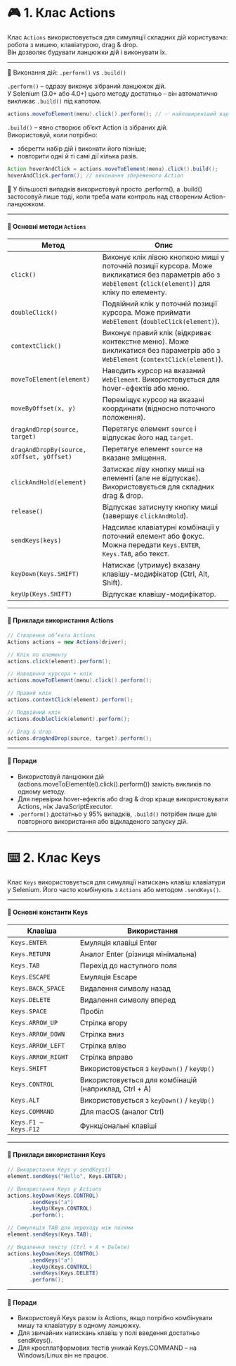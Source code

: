 # 🎮 1. Клас Actions  
Клас `Actions` використовується для симуляції складних дій користувача: робота з мишею, клавіатурою, drag & drop.   
Він дозволяє будувати ланцюжки дій і виконувати їх.  

---
🔎 Виконання дій: `.perform()` vs `.build()`

`.perform()` – одразу виконує зібраний ланцюжок дій.  
У Selenium (3.0+ або 4.0+) цього методу достатньо – він автоматично викликає `.build()` під капотом.

```java
actions.moveToElement(menu).click().perform(); // ✅ найпоширеніший варіант
```

`.build()` – явно створює об’єкт Action із зібраних дій.  
Використовуй, коли потрібно:
- зберегти набір дій і виконати його пізніше;
- повторити одні й ті самі дії кілька разів.
```java
Action hoverAndClick = actions.moveToElement(menu).click().build();
hoverAndClick.perform(); // виконання збереженого Action
```
📝 У більшості випадків використовуй просто .perform(), а .build() застосовуй лише тоді, коли треба мати контроль над створеним Action-ланцюжком.  

---
#### 📌 Основні методи `Actions`

| Метод | Опис |
|-------|------|
| `click()` | Виконує клік лівою кнопкою миші у поточній позиції курсора. Може викликатися без параметрів або з `WebElement` (`click(element)`) для кліку по елементу. |
| `doubleClick()` | Подвійний клік у поточній позиції курсора. Може приймати `WebElement` (`doubleClick(element)`). |
| `contextClick()` | Виконує правий клік (відкриває контекстне меню). Може викликатися без параметрів або з `WebElement` (`contextClick(element)`). |
| `moveToElement(element)` | Наводить курсор на вказаний `WebElement`. Використовується для hover-ефектів або меню. |
| `moveByOffset(x, y)` | Переміщує курсор на вказані координати (відносно поточного положення). |
| `dragAndDrop(source, target)` | Перетягує елемент `source` і відпускає його над `target`. |
| `dragAndDropBy(source, xOffset, yOffset)` | Перетягує елемент `source` на вказане зміщення. |
| `clickAndHold(element)` | Затискає ліву кнопку миші на елементі (але не відпускає). Використовується для складних drag & drop. |
| `release()` | Відпускає затиснуту кнопку миші (завершує `clickAndHold`). |
| `sendKeys(keys)` | Надсилає клавіатурні комбінації у поточний елемент або фокус. Можна передати `Keys.ENTER`, `Keys.TAB`, або текст. |
| `keyDown(Keys.SHIFT)` | Натискає (утримує) вказану клавішу-модифікатор (Ctrl, Alt, Shift). |
| `keyUp(Keys.SHIFT)` | Відпускає клавішу-модифікатор. |
---
#### 📘 Приклади використання Actions  

```java
// Створення об’єкта Actions
Actions actions = new Actions(driver);

// Клік по елементу
actions.click(element).perform();

// Наведення курсора + клік
actions.moveToElement(menu).click().perform();

// Правий клік
actions.contextClick(element).perform();

// Подвійний клік
actions.doubleClick(element).perform();

// Drag & drop
actions.dragAndDrop(source, target).perform();
```
---
#### 🧠 Поради  
- Використовуй ланцюжки дій (actions.moveToElement(el).click().perform()) замість викликів по одному методу.
- Для перевірки hover-ефектів або drag & drop краще використовувати Actions, ніж JavaScriptExecutor.
- `.perform()` достатньо у 95% випадків, `.build()` потрібен лише для повторного використання або відкладеного запуску дій.
---

# ⌨️ 2. Клас Keys
Клас `Keys` використовується для симуляції натискань клавіш клавіатури у Selenium.
Його часто комбінують з `Actions` або методом `.sendKeys()`.  

---
#### 📌 Основні константи Keys  

| Клавіша | Використання |
|----------|--------------|
| `Keys.ENTER` | Емуляція клавіші Enter |
| `Keys.RETURN` | Аналог Enter (різниця мінімальна) |
| `Keys.TAB` | Перехід до наступного поля |
| `Keys.ESCAPE` | Емуляція Escape |
| `Keys.BACK_SPACE` | Видалення символу назад |
| `Keys.DELETE` | Видалення символу вперед |
| `Keys.SPACE` | Пробіл |
| `Keys.ARROW_UP` | Стрілка вгору |
| `Keys.ARROW_DOWN` | Стрілка вниз |
| `Keys.ARROW_LEFT` | Стрілка вліво |
| `Keys.ARROW_RIGHT` | Стрілка вправо |
| `Keys.SHIFT` | Використовується з `keyDown()` / `keyUp()` |
| `Keys.CONTROL` | Використовується для комбінацій (наприклад, Ctrl + A) |
| `Keys.ALT` | Використовується з `keyDown()` / `keyUp()` |
| `Keys.COMMAND` | Для macOS (аналог Ctrl) |
| `Keys.F1 – Keys.F12` | Функціональні клавіші |

---
#### 📘 Приклади використання Keys
```java
// Використання Keys у sendKeys()
element.sendKeys("Hello", Keys.ENTER);

// Використання Keys у Actions
actions.keyDown(Keys.CONTROL)
       .sendKeys("a")
       .keyUp(Keys.CONTROL)
       .perform();

// Симуляція TAB для переходу між полями
element.sendKeys(Keys.TAB);

// Видалення тексту (Ctrl + A + Delete)
actions.keyDown(Keys.CONTROL)
       .sendKeys("a")
       .keyUp(Keys.CONTROL)
       .sendKeys(Keys.DELETE)
       .perform();
```
---
#### 🧠 Поради
- Використовуй Keys разом із Actions, якщо потрібно комбінувати мишу та клавіатуру в одному ланцюжку. 
- Для звичайних натискань клавіш у полі введення достатньо sendKeys().
- Для кросплатформових тестів уникай Keys.COMMAND – на Windows/Linux він не працює.